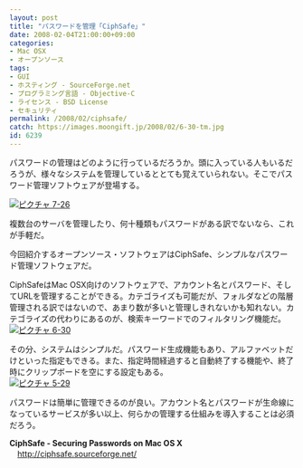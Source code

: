 ```yaml
---
layout: post
title: "パスワードを管理「CiphSafe」"
date: 2008-02-04T21:00:00+09:00
categories:
- Mac OSX
- オープンソース
tags: 
- GUI
- ホスティング - SourceForge.net
- プログラミング言語 - Objective-C
- ライセンス - BSD License
- セキュリティ
permalink: /2008/02/ciphsafe/
catch: https://images.moongift.jp/2008/02/6-30-tm.jpg
id: 6239
---
```

パスワードの管理はどのように行っているだろうか。頭に入っている人もいるだろうが、様々なシステムを管理しているととても覚えていられない。そこでパスワード管理ソフトウェアが登場する。   
  
[![ピクチャ 7-26](https://images.moongift.jp/2008/02/7-26-tm.jpg)](https://images.moongift.jp/2008/02/7-26.png)  
  
複数台のサーバを管理したり、何十種類もパスワードがある訳でないなら、これが手軽だ。   
  
今回紹介するオープンソース・ソフトウェアはCiphSafe、シンプルなパスワード管理ソフトウェアだ。   
  
<!--more-->  
CiphSafeはMac OSX向けのソフトウェアで、アカウント名とパスワード、そしてURLを管理することができる。カテゴライズも可能だが、フォルダなどの階層管理される訳ではないので、あまり数が多いと管理しきれないかも知れない。カテゴライズの代わりにあるのが、検索キーワードでのフィルタリング機能だ。   
[![ピクチャ 6-30](https://images.moongift.jp/2008/02/6-30-tm.jpg)](https://images.moongift.jp/2008/02/6-30.png)  
  
その分、システムはシンプルだ。パスワード生成機能もあり、アルファベットだけといった指定もできる。また、指定時間経過すると自動終了する機能や、終了時にクリップボードを空にする設定もある。   
[![ピクチャ 5-29](https://images.moongift.jp/2008/02/5-29-tm.jpg)](https://images.moongift.jp/2008/02/5-29.png)  
  
パスワードは簡単に管理できるのが良い。アカウント名とパスワードが生命線になっているサービスが多い以上、何らかの管理する仕組みを導入することは必須だろう。   
  
**CiphSafe - Securing Passwords on Mac OS X**   
　[http://ciphsafe.sourceforge.net/   
](http://ciphsafe.sourceforge.net/)

